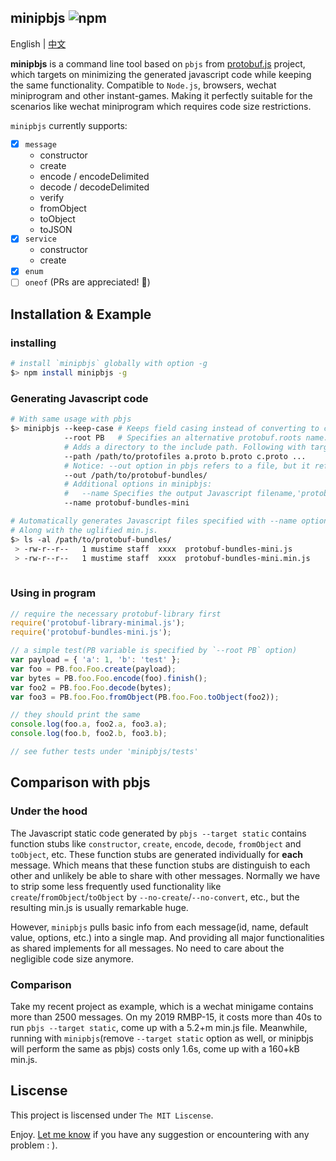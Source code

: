 ## minipbjs ![npm](https://img.shields.io/npm/v/minipbjs?color=0c0&style=flat-square)

English | [中文](https://github.com/mustime/minipbjs/blob/main/README.zh-CN.md)

**minipbjs** is a command line tool based on `pbjs` from [protobuf.js](https://github.com/protobufjs/protobuf.js) project, which targets on minimizing the generated javascript code while keeping the same functionality. Compatible to `Node.js`, browsers, wechat miniprogram and other instant-games. Making it perfectly suitable for the scenarios like wechat miniprogram which requires code size restrictions.

`minipbjs` currently supports:

* [x] `message`
  * constructor
  * create
  * encode / encodeDelimited
  * decode / decodeDelimited
  * verify
  * fromObject
  * toObject
  * toJSON
* [x] `service`
  * constructor
  * create
* [x] `enum`
* [ ] `oneof` (PRs are appreciated! 🎉)

## Installation & Example

### installing

```bash
# install `minipbjs` globally with option -g
$> npm install minipbjs -g
```

### Generating Javascript code

```bash
# With same usage with pbjs
$> minipbjs --keep-case # Keeps field casing instead of converting to camel case.
            --root PB   # Specifies an alternative protobuf.roots name.
            # Adds a directory to the include path. Following with target protofiles
            --path /path/to/protofiles a.proto b.proto c.proto ...
            # Notice: --out option in pbjs refers to a file, but it refers to a dir in minipbjs
            --out /path/to/protobuf-bundles/
            # Additional options in minipbjs:
            #   --name Specifies the output Javascript filename,'protobuf-bundles' by default.
            --name protobuf-bundles-mini

# Automatically generates Javascript files specified with --name options.
# Along with the uglified min.js.
$> ls -al /path/to/protobuf-bundles/
 > -rw-r--r--   1 mustime staff  xxxx  protobuf-bundles-mini.js
 > -rw-r--r--   1 mustime staff  xxxx  protobuf-bundles-mini.min.js
 
```

### Using in program

```javascript
// require the necessary protobuf-library first
require('protobuf-library-minimal.js');
require('protobuf-bundles-mini.js');

// a simple test(PB variable is specified by `--root PB` option)
var payload = { 'a': 1, 'b': 'test' };
var foo = PB.foo.Foo.create(payload);
var bytes = PB.foo.Foo.encode(foo).finish();
var foo2 = PB.foo.Foo.decode(bytes);
var foo3 = PB.foo.Foo.fromObject(PB.foo.Foo.toObject(foo2));

// they should print the same
console.log(foo.a, foo2.a, foo3.a);
console.log(foo.b, foo2.b, foo3.b);

// see futher tests under 'minipbjs/tests'
```


## Comparison with pbjs

### Under the hood

The Javascript static code generated by `pbjs --target static` contains function stubs like `constructor`, `create`, `encode`, `decode`, `fromObject` and `toObject`, etc. These function stubs are generated individually for **each** message. Which means that these function stubs are distinguish to each other and unlikely be able to share with other messages. Normally we have to strip some less frequently used functionality like `create`/`fromObject`/`toObject` by `--no-create`/`--no-convert`, etc., but the resulting min.js is usually remarkable huge.

However, `minipbjs` pulls basic info from each message(id, name, default value, options, etc.) into a single map. And providing all major functionalities as shared implements for all messages. No need to care about the negligible code size anymore.

### Comparison

Take my recent project as example, which is a wechat minigame contains more than 2500 messages. On my 2019 RMBP-15, it costs more than 40s to run `pbjs --target static`, come up with a 5.2+m min.js file. Meanwhile, running with `minipbjs`(remove `--target static` option as well, or minipbjs will perform the same as pbjs) costs only 1.6s, come up with a 160+kB min.js.

## Liscense

This project is liscensed under `The MIT Liscense`. 

Enjoy. [Let me know](https://github.com/mustime/minipbjs/issues) if you have any suggestion or encountering with any problem : ).
